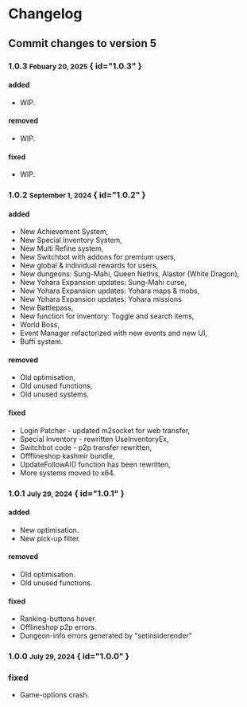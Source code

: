 # Changelog

## Commit changes to version 5


### 1.0.3 <small>Febuary 20, 2025</small> { id="1.0.3" }

#### added

- WIP.




#### removed

- WIP.

#### fixed

- WIP.



### 1.0.2 <small>September 1, 2024</small> { id="1.0.2" }

#### added

- New Achievement System,
- New Special Inventory System,
- New Multi Refine system,
- New Switchbot with addons for premium users,
- New global & individual rewards for users,
- New dungeons: Sung-Mahi, Queen Nethis, Alastor (White Dragon),
- New Yohara Expansion updates: Sung-Mahi curse,
- New Yohara Expansion updates: Yohara maps & mobs,
- New Yohara Expansion updates: Yohara missions
- New Battlepass,
- New function for inventory: Toggle and search items,
- World Boss,
- Event Manager refactorized with new events and new UI,
- Buffi system.



#### removed

- Old optimisation,
- Old unused functions,
- Old unused systems.

#### fixed

- Login Patcher - updated m2socket for web transfer,
- Special Inventory - rewritten UseInventoryEx,
- Switchbot code - p2p transfer rewritten,
- Offflineshop kashmir bundle,
- UpdateFollowAI() function has been rewritten,
- More systems moved to x64.


### 1.0.1 <small>July 29, 2024</small> { id="1.0.1" }

#### added

- New optimisation.
- New pick-up filter.

#### removed

- Old optimisation.
- Old unused functions. 

#### fixed

- Ranking-buttons hover.
- Offlineshop p2p errors.
- Dungeon-info errors generated by "setinsiderender"

### 1.0.0 <small>July 29, 2024</small> { id="1.0.0" }

### fixed
- Game-options crash.

